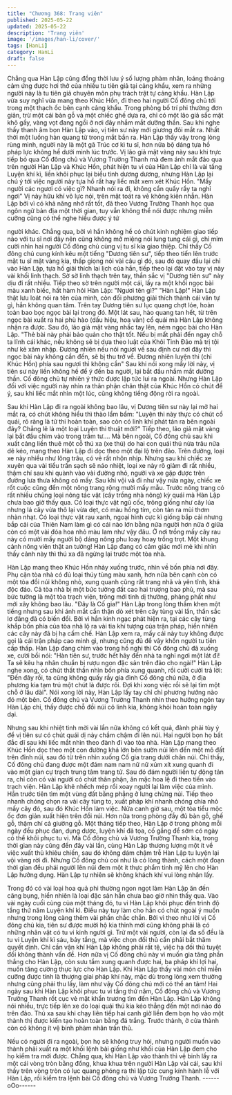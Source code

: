```yaml
---
title: "Chương 368: Trang viên"
published: 2025-05-22
updated: 2025-05-22
description: 'Trang viên'
image: '/images/han-li/cover/'
tags: [HanLi]
category: HanLi
draft: false
---
```


Chẳng qua Hàn Lập cũng đồng thời lưu ý số lượng phàm nhân,
loáng thoáng cảm ứng được hơi thở của nhiều tu tiên giả tại cảng
khẩu, xem ra những người này là tu tiên giả chuyên môn phụ
trách trật tự cảng khẩu.
Hàn Lập vừa suy nghĩ vừa mang theo Khúc Hồn, đi theo hai
người Cố đông chủ tới trong một thạch ốc bên cạnh cảng khẩu.
Trong phòng bố trí phi thường đơn giản, trừ một cái bàn gỗ và
một chiếc ghế dựa ra, chỉ có một lão giả sắc mặt khô gầy, vàng
vọt đang ngồi ở nơi đây nhắm mắt dưỡng thần.
Sau khi nghe thấy thanh âm bọn Hàn Lập vào, vị tiên sư này mới
giương đôi mắt ra.
Nhất thời một luồng hàn quang từ trong mắt bắn ra. Hàn Lập thấy
vậy trong lòng rùng mình, người này là một gã Trúc cơ kì tu sĩ,
hơn nữa bộ dáng tựa hồ pháp lực không hề dưới mình lúc trước.
Vị lão giả mặt vàng này sau khi trực tiếp bỏ qua Cố đông chủ và
Vương Trường Thanh mà đem ánh mắt đảo qua trên người Hàn
Lập và Khúc Hồn, phát hiện tu vi của Hàn Lập chỉ là vài tầng
Luyện khí kì, liền khôi phục lại biểu tình dương dương, nhưng
Hàn Lập lại chú ý tới việc người này tựa hồ rất hay liếc mắt xem
xét Khúc Hồn.
"Mấy người các ngươi có việc gì? Nhanh nói ra đi, không cần
quấy rầy ta nghỉ ngơi" Vị này hữu khí vô lực nói, trên mặt toát ra
vẻ không kiên nhẫn.
Hàn Lập bởi vì có khả năng nhớ rất tốt, đã theo Vương Trường
Thanh học qua ngôn ngữ bản địa một thời gian, tuy vẫn không thể
nói được nhưng miễn cưỡng cũng có thể nghe hiểu được ý tứ

người khác.
Chẳng qua, bởi vì hắn không hề có chút kinh nghiệm giao tiếp
nào với tu sĩ nơi đây nên cũng không mở miệng nói lung tung cái
gì, chỉ mỉm cười nhìn hai người Cố đông chủ cùng vị tu sĩ kia giao
thiệp.
Chỉ thấy Cố đông chủ cung kính kêu một tiếng "Dương tiên sư",
tiếp theo tiến lên trước mặt tu sĩ mặt vàng kia, thấp giọng nói vài
câu gì đó, sau đó quay đầu lại chỉ vào Hàn Lập, tựa hồ giải thích
lai lịch của hắn, tiếp theo lại đặt vào tay vị này vài khối linh thạch.
Sờ sờ linh thạch trên tay, thần sắc vị "Dương tiên sư" này dịu đi
rất nhiều. Tiếp theo sờ trên người một cái, lấy ra một khối ngọc
bài màu xanh biếc, hất hàm hỏi Hàn Lập: "Ngươi tên gì?"
"Hàn Lập!" Hàn Lập thật lưu loát nói ra tên của mình, còn đối
phương giải thích thành cái văn tự gì, hắn không quan tâm.
Trên tay Dương tiên sư lục quang chợt lóe, hoàn toàn bao bọc
ngọc bài lại trong đó. Một lát sau, hào quang tan hết, từ trên ngọc
bài xuất ra hai phù hào (dấu hiệu, hoa văn) cổ quái mà Hàn Lập
không nhận ra được.
Sau đó, lão giả mặt vàng nhấc tay lên, ném ngọc bài cho Hàn
Lập.
"Thẻ bài này phải bảo quản cho thật tốt. Nếu bị mất phải đến ngay
chỗ ta lĩnh cái khác, nếu không sẽ bị dựa theo luật của Khôi Tinh
Đảo mà trị tội như kẻ xâm nhập. Đương nhiên nếu nói ngươi về
sau định cư nơi đây thì ngọc bài này không cần đến, sẽ bị thu trở
về. Đương nhiên luyện thi (chỉ Khúc Hồn) phía sau ngươi thì
không cần" Sau khi nói xong mấy lời này, vị tiên sư này liền không
hề để ý đến ba người, lại bắt đầu nhắm mắt dưỡng thần.
Cố đông chủ tự nhiên ý thức được lập tức lui ra ngoài.
Nhưng Hàn Lập đối với việc người này nhìn ra thân phận chân
thật của Khúc Hồn có chút để ý, sau khi liếc mắt nhìn một lúc,
cũng không tiếng động rời ra ngoài.

Sau khi Hàn Lập đi ra ngoài không bao lâu, vị Dương tiên sư này
lại mở hai mắt ra, có chút không hiểu thì thào lẩm bẩm:
"Luyện thi này thực có chút cổ quái, rõ ràng là tử thi hoàn toàn,
sao còn có linh khí phát tán ra bên ngoài đây? Chẳng lẽ là một
loại Luyện thi thuật mới?"
Tiếp theo, lão giả mặt vàng lại bắt đầu chìm vào trong trầm tư….
Mà bên ngoài, Cố đông chủ sau khi xuất cảng liền thuê một cỗ thú
xa (xe thú) do hai con quái thú nửa trâu nửa dê kéo, mang theo
Hàn Lập đi dọc theo một đại lộ trên đảo.
Trên đường, loại xe này nhiều như lông trâu, có vẻ rất nhộn nhịp.
Nhưng sau khi chiếc xe xuyên qua vài tiểu trấn sạch sẽ náo nhiệt,
loại xe này rõ giảm đi rất nhiều, thậm chí sau khi quành vào vài
đường nhỏ, người và xe gặp được trên đường lưa thưa không có
mấy.
Sau khi vội vã đi như vậy nửa ngày, chiếc xe rốt cuộc cũng đến
một nông trang rộng mười mấy mẫu. Trước nông trang có rất
nhiều chủng loại nông tác vật (cây trồng nhà nông) kỳ quái mà
Hàn Lập chưa bao giờ thấy qua.
Có loại thực vật ngũ cốc, trông giống như cây lúa nhưng lá cây
vừa thô lại vừa dẹt, có màu hồng tím, còn tản ra mùi thơm nhàn
nhạt. Có loại thực vật rau xanh, ngoại hình cực kì giống bắp cải
nhưng bắp cải của Thiên Nam làm gì có cái nào lớn bằng nửa
người hơn nữa ở giữa còn có một vài đóa hoa nhỏ màu lam như
vậy đâu.
Ở nơi trồng mấy cây rau này có mười mấy người bộ dáng nông
phu loay hoay trồng trọt.
Một khung cảnh nông viên thật an tường!
Hàn Lập đang có cảm giác mới mẻ khi nhìn thấy cảnh này thì thú
xa đã ngừng lại trước một tòa nhà.

Hàn Lập mang theo Khúc Hồn nhảy xuống trước, nhìn về bốn
phía nơi đây.
Phụ cận tòa nhà có đủ loại thúy tùng màu xanh, hơn nữa bên
cạnh còn có một tòa đồi núi không nhỏ, xung quanh cũng rất
trang nhã và yên tĩnh, khá độc đáo.
Cả tòa nhà bị một bức tường đất cao hai trượng bao phủ, mà sau
bức tường là một tòa trạch viện, trông mới tinh dị thường, phảng
phất như mới xây không bao lâu.
"Đây là Cố gia!" Hàn Lập trong lòng thầm khen một tiếng nhưng
sau khi ánh mắt cẩn thận dò xét trên cây tùng vài lần, thần sắc lơ
đãng đã có biến đổi.
Bởi vì hắn kinh ngạc phát hiện ra, tại các cây tùng khắp bốn phía
của tòa nhà lộ ra vài tia khí tượng của trận pháp, hiển nhiên các
cây này đã bị hạ cấm chế.
Hàn Lập xem ra, mấy cái này tuy không được gọi là cái trận pháp
cao minh gì, nhưng cũng đủ để vây khốn người tu tiên cấp thấp.
Hàn Lập đang chìm vào trong hồ nghi thì Cố đông chủ đã xuống
xe, cười bồi nói: "Hàn tiên sư, trước hết hãy đến nhà ta nghỉ ngơi
một lát đi! Ta sẽ kêu hạ nhân chuẩn bị rượu ngon đặc sản trên
đảo cho ngài!"
Hàn Lập nghe xong, có chút thất thần nhìn bốn phía xung quanh,
rồi cười cười trả lời: "Đến đây rồi, ta cũng không quấy rầy gia
đình Cố đông chủ nữa, ở địa phương kia tạm trú một chút là được
rôi. Đợi khi xong việc rồi sẽ lại tìm một chỗ ở lâu dài".
Nói xong lời này, Hàn Lập lấy tay chỉ chỉ phương hướng nào đó
một bên.
Cố đông chủ và Vương Trường Thanh nhìn theo hướng ngón tay
Hàn Lập chỉ, thấy được chỗ đồi núi cô linh kia, không khỏi hoàn
toàn ngây dại.

Nhưng sau khi nhiệt tình mời vài lần nữa không có kết quả, đành
phải tùy ý để vị tiên sư có chút quái dị này chầm chậm đi lên núi.
Hai người bọn họ bất đắc dĩ sau khi liếc mắt nhìn theo đành đi
vào tòa nhà.
Hàn Lập mang theo Khúc Hồn dọc theo một con đường khá lớn
bên sườn núi lên đến một mô đất trên đỉnh núi, sau đó từ trên
nhìn xuống Cố gia trang dưới chân núi.
Chỉ thấy, Cố đông chủ đang được một đám nam nam nữ nữ xúm
xít xung quanh đi vào một gian cự trạch trung tâm trang tử. Sau
đó đám người liền tự động tản ra, chỉ còn có vài người có chút
thân phận, ăn mặc hoa lệ đi theo tiến vào trạch viện.
Hàn Lập khẽ nhếch mép rồi xoay người lại làm việc của mình.
Hắn trước tiên tìm một vùng đất bằng phẳng ở lưng chừng núi.
Tiếp theo nhanh chóng chọn ra vài cây tùng to, xuất pháp khí
nhanh chóng chia nhỏ mấy cây đó, sau đó Khúc Hồn làm việc.
Nửa canh giờ sau, một tòa tiểu mộc ốc đơn giản xuất hiện trên
đồi núi. Hơn nữa trong phòng đầy đủ bàn gỗ, ghế gỗ, thậm chí cả
giường gỗ.
Một tháng tiếp theo, Hàn Lập ở trong phòng mỗi ngày đều phục
đan, dụng dược, luyện khí đả tọa, cố gắng để sớm có ngày có thể
khôi phục tu vi.
Mà Cố đông chủ và Vương Trường Thanh kia, trong thời gian này
cũng đến đây vài lần, cùng Hàn Lập thương lượng một ít về việc
xuất thủ khiêu chiến, sau đó không dám chậm trễ Hàn Lập tu
luyện lại vội vàng rời đi.
Nhưng Cố đông chủ coi như là có lòng thành, cách một đoạn thời
gian đều phái người lên núi đem một ít thực phẩm tinh mỹ lên cho
Hàn Lập hưởng dụng.
Hàn Lập tự nhiên sẽ không khách khí vui lòng nhận lấy.

Trong đó có vài loại hoa quả phi thường ngon ngọt làm Hàn Lập
ăn đến căng bụng, hiển nhiên là loại đặc sản hắn chưa bao giờ
nhìn thấy qua.
Vào vài ngày cuối cùng của một tháng đó, tu vi Hàn Lập khôi phục
đến trình độ tầng thứ năm Luyện khí kì.
Điều này tuy làm cho hắn có chút ngoài ý muốn nhưng trong lòng
càng thêm vài phần chắc chắn.
Bởi vì theo như lời vị Cố đông chủ kia, tiên sư được mười hộ kia
thỉnh mời cũng không phải là có những nhân vật có tu vi kinh
người gì.
Trừ một vài người, còn lại đa số đều là tu vi Luyện khí kì sáu, bảy
tầng, mà việc chọn đối thủ cần phải bắt thăm quyết định. Chỉ cần
vận khí Hàn Lập không phải rất tệ, việc hạ đối thủ tuyệt đối không
thành vấn đề.
Hơn nữa vị Cố đông chủ này vì muốn gia tăng phần thắng cho
Hàn Lập, còn sưu tầm xung quanh được hai, ba pháp khí lợi hại,
muốn tăng cường thực lực cho Hàn Lập.
Khi Hàn Lập thấy vài món chỉ miễn cưỡng được tính là thượng
giai pháp khí này, mặc dù trong lòng xem thường nhưng cũng
phải thu lấy, làm như vậy Cố đông chủ mới có thể an tâm!
Hai ngày sau khi Hàn Lập khôi phục tu vi tầng thứ năm, Cố đông
chủ và Vương Trường Thanh rốt cục vẻ mặt khẩn trương tìm đến
Hàn Lập.
Hàn Lập không nói nhiều, trực tiếp lên xe do loại quái thú kia kéo
thẳng đến một nơi nào đó trên đảo.
Thú xa sau khi chạy liên tiếp hai canh giờ liền đem bọn họ vào
một thành thị được kiến tạo hoàn toàn bằng đá trắng.
Trước thành, ở cửa thành còn có không ít vệ binh phàm nhân trấn
thủ.

Nếu có người đi ra ngoài, bọn họ sẽ không truy hỏi, nhưng người
muốn vào thành phải xuất ra một khối lệnh bài giống như khối của
Hàn Lập đem cho họ kiểm tra mới được.
Chẳng qua, khi Hàn Lập vào thành thì vệ binh lấy ra một cái vòng
tròn bằng đồng, khua khua trên người Hàn Lập vài cái, sau khi
thấy trên vòng tròn có lục quang phóng ra thì lập tức cung kính
hành lễ với Hàn Lập, rồi kiểm tra lệnh bài Cố đông chủ và Vương
Trường Thanh.
------oOo------
